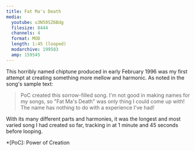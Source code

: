 ```yaml
---
title: Fat Ma's Death
media:
  youtube: u3N50SZ6Bdg
  filesize: 8444
  channels: 4
  format: MOD
  length: 1:45 (looped)
  modarchive: 199583
  amp: 159545
---
```


This horribly named chiptune produced in early February 1996 was my first
attempt at creating something more mellow and harmonic. As noted in the song's
sample text:

> PoC created this sorrow-filled song. I'm not good in making names for my
> songs, so "Fat Ma's Death" was only thing I could come up with!
> The name has nothing to do with a experience I've had!

With its many different parts and harmonies, it was the longest and most varied
song I had created so far, tracking in at 1 minute and 45 seconds before
looping.

*[PoC]: Power of Creation
